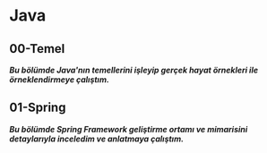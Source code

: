 # Java

## 00-Temel
***Bu bölümde Java'nın temellerini işleyip gerçek hayat örnekleri ile örneklendirmeye çalıştım.***

## 01-Spring
***Bu bölümde Spring Framework geliştirme ortamı ve mimarisini detaylarıyla inceledim ve anlatmaya çalıştım.***

